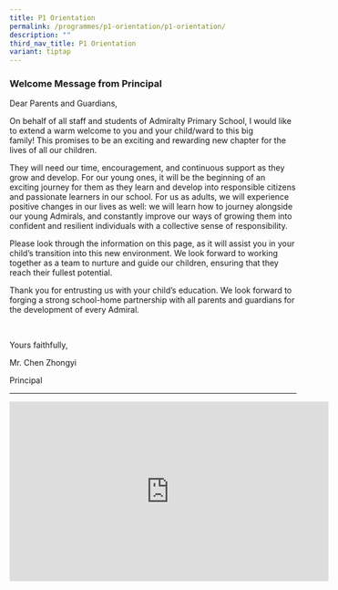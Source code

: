 ```yaml
---
title: P1 Orientation
permalink: /programmes/p1-orientation/p1-orientation/
description: ""
third_nav_title: P1 Orientation
variant: tiptap
---
```

<h3>Welcome Message from Principal</h3>
<p>Dear Parents and Guardians,</p>
<p>On behalf of all staff and students of Admiralty Primary School, I would
like to extend a warm welcome to you and your child/ward to this big family!&nbsp;This
promises to be an exciting and rewarding new chapter for the lives of all
our children.</p>
<p>They will need our time, encouragement, and continuous support as they
grow and develop. For our young ones, it will be the beginning of an exciting
journey for them as they learn and develop into responsible citizens and
passionate learners in our school. For us as adults, we will experience
positive changes in our lives as well: we will learn how to journey alongside
our young Admirals, and constantly improve our ways of growing them into
confident and resilient individuals with a collective sense of responsibility.</p>
<p>Please look through the information on this page, as it will assist you
in your child’s transition into this new environment. We look forward to
working together as a team to nurture and guide our children, ensuring
that they reach their fullest potential.</p>
<p>Thank you for entrusting us with your child’s education. We look forward
to forging a strong school-home partnership with all parents and guardians
for the development of every Admiral.</p>
<p>&nbsp;</p>
<p>Yours faithfully,</p>
<p>Mr. Chen Zhongyi</p>
<p>Principal</p>
<hr>
<div class="iframe-wrapper">
<iframe height="315" width="560" allowfullscreen="true" frameborder="0" src="https://www.youtube.com/embed/2x0qTnb_WzQ"></iframe>
</div>
<p></p>